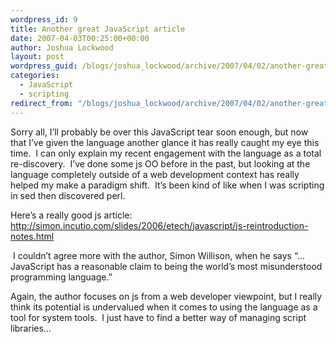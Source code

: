 ```yaml
---
wordpress_id: 9
title: Another great JavaScript article
date: 2007-04-03T00:25:00+00:00
author: Joshua Lockwood
layout: post
wordpress_guid: /blogs/joshua_lockwood/archive/2007/04/02/another-great-javascript-article.aspx
categories:
  - JavaScript
  - scripting
redirect_from: "/blogs/joshua_lockwood/archive/2007/04/02/another-great-javascript-article.aspx/"
---
```

Sorry all, I&#8217;ll probably be over this JavaScript tear soon enough, but now that I&#8217;ve given the language another glance it has really caught my eye this time.&nbsp; I can only explain my recent engagement with the language as a total re-discovery.&nbsp; I&#8217;ve done some js OO before in the past, but looking at the language completely outside of a web development context has really helped my make a paradigm shift.&nbsp; It&#8217;s been kind of like when I was scripting in sed then discovered perl.


  


Here&#8217;s a really good js article: <http://simon.incutio.com/slides/2006/etech/javascript/js-reintroduction-notes.html>


  


&nbsp;I couldn&#8217;t agree more with the author, Simon Willison,&nbsp;when he says &#8220;&#8230;JavaScript has a reasonable claim to being the world&#8217;s most misunderstood programming language.&#8221;&nbsp; 


  


Again, the author focuses on js from a web developer viewpoint, but I really think its potential is undervalued when it comes to using the language as a tool for system tools.&nbsp; I just have to find a better way of managing script libraries&#8230;